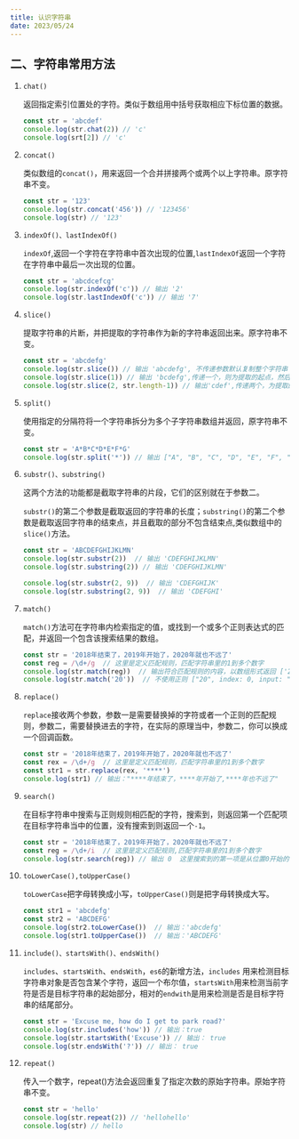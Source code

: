 ```yaml
---
title: 认识字符串
date: 2023/05/24
---
```

## 二、字符串常用方法

1. `chat()`

   返回指定索引位置处的字符。类似于数组用中括号获取相应下标位置的数据。

   ```js
   const str = 'abcdef'
   console.log(str.chat(2)) // 'c'
   console.log(srt[2]) // 'c'
   ```

2. `concat()`

   类似数组的`concat()`，用来返回一个合并拼接两个或两个以上字符串。原字符串不变。

   ```js
   const str = '123'
   console.log(str.concat('456')) // '123456'
   console.log(str) // '123'
   ```

3. `indexOf()、lastIndexOf()`

   `indexOf`,返回一个字符在字符串中首次出现的位置,`lastIndexOf`返回一个字符在字符串中最后一次出现的位置。

   ```js
   const str = 'abcdcefcg'
   console.log(str.indexOf('c')) // 输出 '2'
   console.log(str.lastIndexOf('c')) // 输出 '7'
   ```

4. `slice()`

   提取字符串的片断，并把提取的字符串作为新的字符串返回出来。原字符串不变。

   ```js
   const str = 'abcdefg'
   console.log(str.slice()) // 输出 'abcdefg', 不传递参数默认复制整个字符串
   console.log(str.slice(1)) // 输出 'bcdefg',传递一个，则为提取的起点，然后到字符串结尾
   console.log(str.slice(2, str.length-1)) // 输出'cdef',传递两个，为提取的起始点和结束点
   ```

5. `split()`

   使用指定的分隔符将一个字符串拆分为多个子字符串数组并返回，原字符串不变。

   ```js
   const str = 'A*B*C*D*E*F*G'
   console.log(str.split('*')) // 输出 ["A", "B", "C", "D", "E", "F", "G"]
   ```

6. `substr()、substring()`

   这两个方法的功能都是截取字符串的片段，它们的区别就在于参数二。

   `substr()`的第二个参数是截取返回的字符串的长度；`substring()`的第二个参数是截取返回字符串的结束点，并且截取的部分不包含结束点,类似数组中的`slice()`方法。

   ```js
   const str = 'ABCDEFGHIJKLMN'
   console.log(str.substr(2))  // 输出 'CDEFGHIJKLMN'
   console.log(str.substring(2)) // 输出 'CDEFGHIJKLMN'
   
   console.log(str.substr(2, 9))  // 输出 'CDEFGHIJK'
   console.log(str.substring(2, 9))  // 输出 'CDEFGHI'
   ```

7. `match()`

   `match()`方法可在字符串内检索指定的值，或找到一个或多个正则表达式的匹配，并返回一个包含该搜索结果的数组。

   ```js
   const str = '2018年结束了，2019年开始了，2020年就也不远了'
   const reg = /\d+/g  // 这里是定义匹配规则，匹配字符串里的1到多个数字
   console.log(str.match(reg))  // 输出符合匹配规则的内容，以数组形式返回 ['2018', '2019', '2020']
   console.log(str.match('20'))  // 不使用正则 ["20", index: 0, input: "2018年结束了，2019年开始了"]
   ```

8. `replace()`

   `replace`接收两个参数，参数一是需要替换掉的字符或者一个正则的匹配规则，参数二，需要替换进去的字符，在实际的原理当中，参数二，你可以换成一个回调函数。

   ```js
   const str = '2018年结束了，2019年开始了，2020年就也不远了'
   const rex = /\d+/g  // 这里是定义匹配规则，匹配字符串里的1到多个数字
   const str1 = str.replace(rex, '****') 
   console.log(str1) // 输出："****年结束了，****年开始了,****年也不远了"
   ```

9. `search()`

   在目标字符串中搜索与正则规则相匹配的字符，搜索到，则返回第一个匹配项在目标字符串当中的位置，没有搜索到则返回一个`-1`。

   ```js
   const str = '2018年结束了，2019年开始了，2020年就也不远了'
   const reg = /\d+/i  // 这里是定义匹配规则,匹配字符串里的1到多个数字
   console.log(str.search(reg)) // 输出 0  这里搜索到的第一项是从位置0开始的
   ```

10. `toLowerCase(),toUpperCase()`

    `toLowerCase`把字母转换成小写，`toUpperCase()`则是把字母转换成大写。

    ```js
    const str1 = 'abcdefg'
    const str2 = 'ABCDEFG'
    console.log(str2.toLowerCase())  // 输出：'abcdefg'
    console.log(str1.toUpperCase())  // 输出：'ABCDEFG'
    ```

11. `include()、startsWith()、endsWith()`

    `includes`、`startsWith`、`endsWith`，`es6`的新增方法，`includes` 用来检测目标字符串对象是否包含某个字符，返回一个布尔值，`startsWith`用来检测当前字符是否是目标字符串的起始部分，相对的`endwith`是用来检测是否是目标字符串的结尾部分。

    ```js
    const str = 'Excuse me, how do I get to park road?'
    console.log(str.includes('how')) // 输出：true
    console.log(str.startsWith('Excuse')) // 输出： true
    console.log(str.endsWith('?')) // 输出： true
    ```

12. `repeat()`

    传入一个数字，repeat()方法会返回重复了指定次数的原始字符串。原始字符串不变。

    ```js
    const str = 'hello'
    console.log(str.repeat(2)) // 'hellohello'
    console.log(str) // hello
    ```

